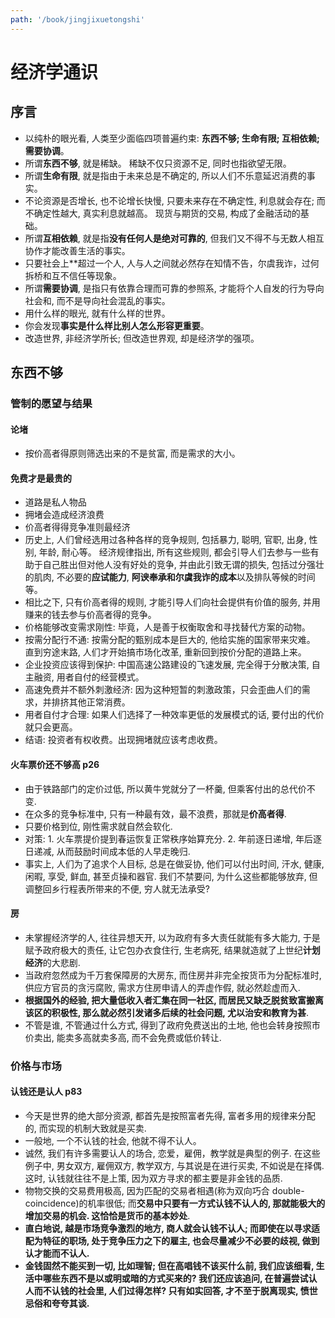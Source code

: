 ```yaml
---
path: '/book/jingjixuetongshi'
---
```


# 经济学通识

## 序言
- 以纯朴的眼光看, 人类至少面临四项普遍约束: **东西不够; 生命有限; 互相依赖; 需要协调**。
- 所谓**东西不够**, 就是稀缺。 稀缺不仅只资源不足, 同时也指欲望无限。
- 所谓**生命有限**, 就是指由于未来总是不确定的, 所以人们不乐意延迟消费的事实。
- 不论资源是否增长, 也不论增长快慢, 只要未来存在不确定性, 利息就会存在; 而不确定性越大, 真实利息就越高。 现货与期货的交易, 构成了金融活动的基础。
- 所谓**互相依赖**, 就是指**没有任何人是绝对可靠的**, 但我们又不得不与无数人相互协作才能改善生活的事实。
- 只要社会上**超过一个人, 人与人之间就必然存在知情不告，尔虞我诈，过何拆桥和互不信任等现象。
- 所谓**需要协调**, 是指只有依靠合理而可靠的参照系, 才能将个人自发的行为导向社会和, 而不是导向社会混乱的事实。
- 用什么样的眼光, 就有什么样的世界。 
- 你会发现**事实是什么样比别人怎么形容更重要**。
- 改造世界, 非经济学所长; 但改造世界观, 却是经济学的强项。

## 东西不够

### 管制的愿望与结果

#### 论堵
- 按价高者得原则筛选出来的不是贫富, 而是需求的大小。 

#### 免费才是最贵的
- 道路是私人物品
- 拥堵会造成经济浪费
- 价高者得得竞争准则最经济
- 历史上, 人们曾经选用过各种各样的竞争规则, 包括暴力, 聪明, 官职, 出身, 性别, 年龄, 耐心等。 经济规律指出, 所有这些规则, 都会引导人们去参与一些有助于自己胜出但对他人没有好处的竞争, 并由此引致无谓的损失, 包括过分强壮的肌肉, 不必要的**应试能力**, **阿谀奉承和尔虞我诈的成本**以及排队等候的时间等。
- 相比之下, 只有价高者得的规则, 才能引导人们向社会提供有价值的服务, 并用赚来的钱去参与价高者得的竞争。
- 价格能够改变需求刚性: 毕竟，人是善于权衡取舍和寻找替代方案的动物。
- 按需分配行不通: 按需分配的甄别成本是巨大的, 他给实施的国家带来灾难。 直到穷途末路, 人们才开始搞市场化改革, 重新回到按价分配的道路上来。
- 企业投资应该得到保护: 中国高速公路建设的飞速发展, 完全得于分散决策, 自主融资, 用者自付的经营模式。
- 高速免费并不额外刺激经济: 因为这种短暂的刺激政策，只会歪曲人们的需求，并排挤其他正常消费。
- 用者自付才合理: 如果人们选择了一种效率更低的发展模式的话, 要付出的代价就只会更高。
- 结语: 投资者有权收费。出现拥堵就应该考虑收费。

#### 火车票价还不够高 p26
- 由于铁路部门的定价过低, 所以黄牛党就分了一杯羹, 但乘客付出的总代价不变.
- 在众多的竞争标准中, 只有一种最有效，最不浪费，那就是**价高者得**.
- 只要价格到位, 刚性需求就自然会软化.
- 对策: 1. 火车票提价提到春运恢复正常秩序始算充分. 2. 年前逐日递增, 年后逐日递减, 从而鼓励时间成本低的人早走晚归.
- 事实上, 人们为了追求个人目标, 总是在做妥协, 他们可以付出时间, 汗水, 健康, 闲暇, 享受, 鲜血, 甚至贞操和器官. 我们不禁要问, 为什么这些都能够放弃, 但调整回乡行程表所带来的不便, 穷人就无法承受?

#### 房
- 未掌握经济学的人, 往往异想天开, 以为政府有多大责任就能有多大能力, 于是赋予政府极大的责任, 让它包办衣食住行, 生老病死, 结果就造就了上世纪**计划经济**的大悲剧.
- 当政府忽然成为千万套保障房的大房东, 而住房并非完全按货币为分配标准时, 供应方官员的贪污腐败, 需求方住房申请人的弄虚作假, 就必然趁虚而入.
- **根据国外的经验, 把大量低收入者汇集在同一社区, 而居民又缺乏脱贫致富搬离该区的积极性, 那么就必然引发诸多后续的社会问题, 尤以治安和教育为甚**.
- 不管是谁, 不管通过什么方式, 得到了政府免费送出的土地, 他也会转身按照市价卖出, 能卖多高就卖多高, 而不会免费或低价转让.

### 价格与市场

#### 认钱还是认人 p83
- 今天是世界的绝大部分资源, 都首先是按照富者先得, 富者多用的规律来分配的, 而实现的机制大致就是买卖.
- 一般地, 一个不认钱的社会, 他就不得不认人。
- 诚然, 我们有许多需要认人的场合, 恋爱，雇佣，教学就是典型的例子. 在这些例子中, 男女双方, 雇佣双方, 教学双方, 与其说是在进行买卖, 不如说是在择偶. 这时, 认钱就往往不是上策, 因为双方寻求的都主要是非金钱的品质.
- 物物交换的交易费用极高, 因为匹配的交易者相遇(称为双向巧合 double-coincidence)的机率很低; 而**交易中只要有一方式认钱不认人的, 那就能极大的增加交易的机会. 这恰恰是货币的基本妙处**.
- **直白地说, 越是市场竞争激烈的地方, 商人就会认钱不认人; 而即使在以寻求适配为特征的职场, 处于竞争压力之下的雇主, 也会尽量减少不必要的歧视, 做到认才能而不认人.**
- **金钱固然不能买到一切, 比如理智; 但在高唱钱不该买什么前, 我们应该细看, 生活中哪些东西不是以或明或暗的方式买来的? 我们还应该追问, 在普遍尝试认人而不认钱的社会里, 人们过得怎样? 只有如实回答, 才不至于脱离现实, 愤世忌俗和夸夸其谈.**

